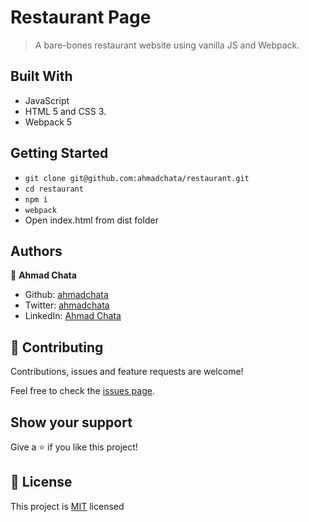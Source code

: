 # Restaurant Page

> A bare-bones restaurant website using vanilla JS and Webpack.


## Built With
- JavaScript
- HTML 5 and CSS 3.
- Webpack 5


## Getting Started

- `git clone git@github.com:ahmadchata/restaurant.git`
- `cd restaurant`
- `npm i`
- `webpack`
- Open index.html from dist folder

## Authors

👤 **Ahmad Chata**

- Github: [ahmadchata](https://github.com/ahmadchata)
- Twitter: [ahmadchata](https://twitter.com/ahmadchata)
- LinkedIn: [Ahmad Chata](https://linkedin.com/in/ahmadchata)


## 🤝 Contributing

Contributions, issues and feature requests are welcome!

Feel free to check the [issues page](https://github.com/ahmadchata/restaurant/issues).

## Show your support

Give a ⭐️ if you like this project!


## 📝 License

This project is [MIT](./LICENSE) licensed
